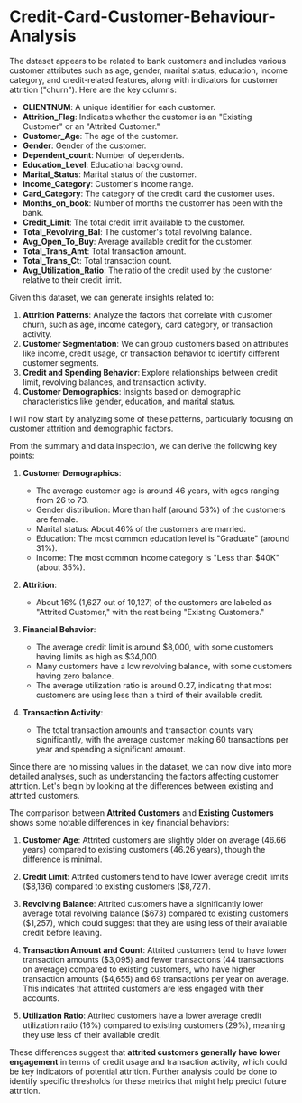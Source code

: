 # Credit-Card-Customer-Behaviour-Analysis

The dataset appears to be related to bank customers and includes various customer attributes such as age, gender, marital status, education, income category, and credit-related features, along with indicators for customer attrition ("churn"). Here are the key columns:

- **CLIENTNUM**: A unique identifier for each customer.
- **Attrition_Flag**: Indicates whether the customer is an "Existing Customer" or an "Attrited Customer."
- **Customer_Age**: The age of the customer.
- **Gender**: Gender of the customer.
- **Dependent_count**: Number of dependents.
- **Education_Level**: Educational background.
- **Marital_Status**: Marital status of the customer.
- **Income_Category**: Customer's income range.
- **Card_Category**: The category of the credit card the customer uses.
- **Months_on_book**: Number of months the customer has been with the bank.
- **Credit_Limit**: The total credit limit available to the customer.
- **Total_Revolving_Bal**: The customer's total revolving balance.
- **Avg_Open_To_Buy**: Average available credit for the customer.
- **Total_Trans_Amt**: Total transaction amount.
- **Total_Trans_Ct**: Total transaction count.
- **Avg_Utilization_Ratio**: The ratio of the credit used by the customer relative to their credit limit.

Given this dataset, we can generate insights related to:

1. **Attrition Patterns**: Analyze the factors that correlate with customer churn, such as age, income category, card category, or transaction activity.
2. **Customer Segmentation**: We can group customers based on attributes like income, credit usage, or transaction behavior to identify different customer segments.
3. **Credit and Spending Behavior**: Explore relationships between credit limit, revolving balances, and transaction activity.
4. **Customer Demographics**: Insights based on demographic characteristics like gender, education, and marital status.
  
I will now start by analyzing some of these patterns, particularly focusing on customer attrition and demographic factors.

From the summary and data inspection, we can derive the following key points:

1. **Customer Demographics**:
   - The average customer age is around 46 years, with ages ranging from 26 to 73.
   - Gender distribution: More than half (around 53%) of the customers are female.
   - Marital status: About 46% of the customers are married.
   - Education: The most common education level is "Graduate" (around 31%).
   - Income: The most common income category is "Less than $40K" (about 35%).

2. **Attrition**:
   - About 16% (1,627 out of 10,127) of the customers are labeled as "Attrited Customer," with the rest being "Existing Customers."

3. **Financial Behavior**:
   - The average credit limit is around $8,000, with some customers having limits as high as $34,000.
   - Many customers have a low revolving balance, with some customers having zero balance.
   - The average utilization ratio is around 0.27, indicating that most customers are using less than a third of their available credit.

4. **Transaction Activity**:
   - The total transaction amounts and transaction counts vary significantly, with the average customer making 60 transactions per year and spending a significant amount.

Since there are no missing values in the dataset, we can now dive into more detailed analyses, such as understanding the factors affecting customer attrition. Let's begin by looking at the differences between existing and attrited customers.

The comparison between **Attrited Customers** and **Existing Customers** shows some notable differences in key financial behaviors:

1. **Customer Age**: Attrited customers are slightly older on average (46.66 years) compared to existing customers (46.26 years), though the difference is minimal.

2. **Credit Limit**: Attrited customers tend to have lower average credit limits (\$8,136) compared to existing customers (\$8,727).

3. **Revolving Balance**: Attrited customers have a significantly lower average total revolving balance (\$673) compared to existing customers (\$1,257), which could suggest that they are using less of their available credit before leaving.

4. **Transaction Amount and Count**: Attrited customers tend to have lower transaction amounts (\$3,095) and fewer transactions (44 transactions on average) compared to existing customers, who have higher transaction amounts (\$4,655) and 69 transactions per year on average. This indicates that attrited customers are less engaged with their accounts.

5. **Utilization Ratio**: Attrited customers have a lower average credit utilization ratio (16%) compared to existing customers (29%), meaning they use less of their available credit.

These differences suggest that **attrited customers generally have lower engagement** in terms of credit usage and transaction activity, which could be key indicators of potential attrition. Further analysis could be done to identify specific thresholds for these metrics that might help predict future attrition.
